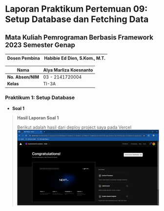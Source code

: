 # **Laporan Praktikum Pertemuan 09: Setup Database dan Fetching Data**
## **Mata Kuliah Pemrograman Berbasis Framework 2023 Semester Genap**

| **Dosen Pembina** | Habibie Ed Dien, S.Kom., M.T. |
|--|-----|

| **Nama** | Alya Marliza Koesnanto |
|--|-----|
| **No. Absen/NIM** | 03 - 2141720004 |
| **Kelas** | TI-3A |

### **Praktikum 1: Setup Database**

* **Soal 1**
> **Hasil Laporan Soal 1**
> 
>Berikut adalah hasil dari deploy project saya pada Vercel
![Screenshot](assets-report/01.png)
